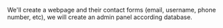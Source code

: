 We'll create a webpage and their contact forms (email, username, phone number, etc), we will create an admin panel according database.